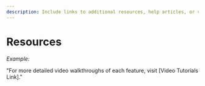 ```yaml
---
description: Include links to additional resources, help articles, or videos.
---
```


# Resources

_Example:_&#x20;

"For more detailed video walkthroughs of each feature, visit \[Video Tutorials Link]."
